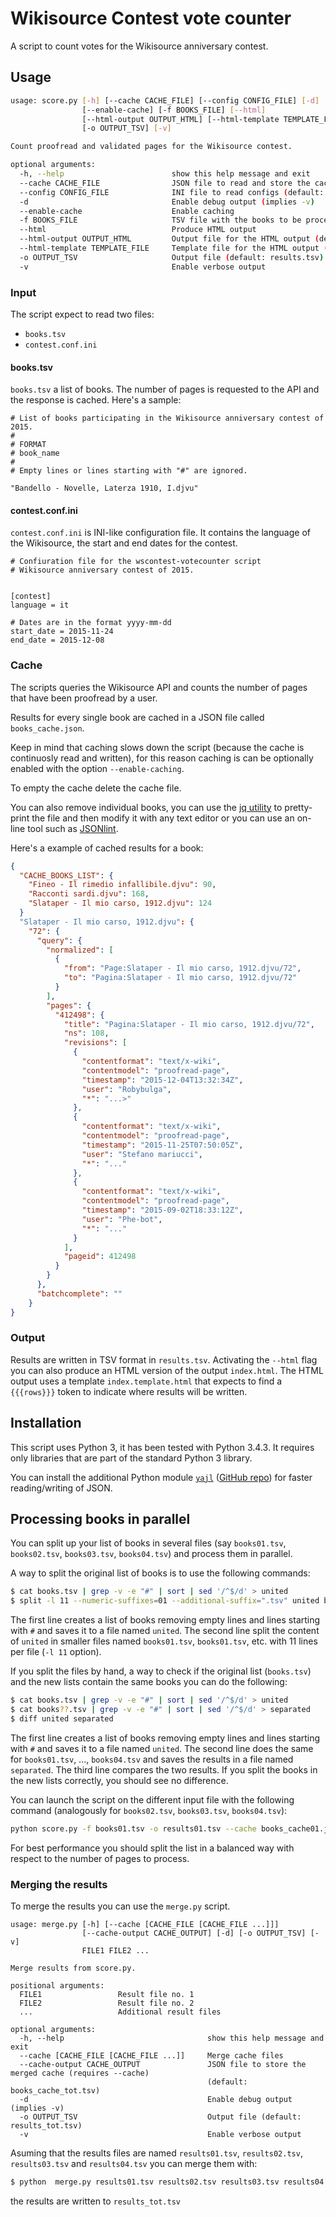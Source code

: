 # Wikisource Contest vote counter

A script to count votes for the Wikisource anniversary contest.

## Usage
```bash
usage: score.py [-h] [--cache CACHE_FILE] [--config CONFIG_FILE] [-d]
                [--enable-cache] [-f BOOKS_FILE] [--html]
                [--html-output OUTPUT_HTML] [--html-template TEMPLATE_FILE]
                [-o OUTPUT_TSV] [-v]

Count proofread and validated pages for the Wikisource contest.

optional arguments:
  -h, --help                        show this help message and exit
  --cache CACHE_FILE                JSON file to read and store the cache (default: books_cache.json)
  --config CONFIG_FILE              INI file to read configs (default: contest.conf.ini)
  -d                                Enable debug output (implies -v)
  --enable-cache                    Enable caching
  -f BOOKS_FILE                     TSV file with the books to be processed (default: books.tsv)
  --html                            Produce HTML output
  --html-output OUTPUT_HTML         Output file for the HTML output (default: index.html)
  --html-template TEMPLATE_FILE     Template file for the HTML output (default: index.template.html)
  -o OUTPUT_TSV                     Output file (default: results.tsv)
  -v                                Enable verbose output
```

### Input
The script expect to read two files:
* `books.tsv`
* `contest.conf.ini`

#### books.tsv
`books.tsv` a list of books. The number of pages is requested to the API and the response is cached.
Here's a sample:
```
# List of books participating in the Wikisource anniversary contest of 2015.
#
# FORMAT
# book_name
#
# Empty lines or lines starting with "#" are ignored.

"Bandello - Novelle, Laterza 1910, I.djvu"
```

#### contest.conf.ini
`contest.conf.ini` is INI-like configuration file.
It contains the language of the Wikisource, the start and end dates for the contest.

```
# Confiuration file for the wscontest-votecounter script
# Wikisource anniversary contest of 2015.


[contest]
language = it

# Dates are in the format yyyy-mm-dd
start_date = 2015-11-24
end_date = 2015-12-08
```

### Cache
The scripts queries the Wikisource API and counts the number of pages that have
been proofread by a user.

Results for every single book are cached in a JSON file called `books_cache.json`.

Keep in mind that caching slows down the script (because the cache is continuosly
read and written), for this reason caching is can be optionally enabled with the
option `--enable-caching`.

To empty the cache delete the cache file.

You can also remove individual books, you can use the [jq utility](https://stedolan.github.io/jq)
to pretty-print the file and then modify it with any text editor or you can use
an on-line tool such as [JSONlint](http://jsonlint.com/).

Here's a example of cached results for a book: 
```json
{
  "CACHE_BOOKS_LIST": {
    "Fineo - Il rimedio infallibile.djvu": 90,
    "Racconti sardi.djvu": 168,
    "Slataper - Il mio carso, 1912.djvu": 124
  }
  "Slataper - Il mio carso, 1912.djvu": {
    "72": {
      "query": {
        "normalized": [
          {
            "from": "Page:Slataper - Il mio carso, 1912.djvu/72",
            "to": "Pagina:Slataper - Il mio carso, 1912.djvu/72"
          }
        ],
        "pages": {
          "412498": {
            "title": "Pagina:Slataper - Il mio carso, 1912.djvu/72",
            "ns": 108,
            "revisions": [
              {
                "contentformat": "text/x-wiki",
                "contentmodel": "proofread-page",
                "timestamp": "2015-12-04T13:32:34Z",
                "user": "Robybulga",
                "*": "...>"
              },
              {
                "contentformat": "text/x-wiki",
                "contentmodel": "proofread-page",
                "timestamp": "2015-11-25T07:50:05Z",
                "user": "Stefano mariucci",
                "*": "..."
              },
              {
                "contentformat": "text/x-wiki",
                "contentmodel": "proofread-page",
                "timestamp": "2015-09-02T18:33:12Z",
                "user": "Phe-bot",
                "*": "..."
              }
            ],
            "pageid": 412498
          }
        }
      },
      "batchcomplete": ""
    }
}
```

### Output
Results are written in TSV format in `results.tsv`. Activating the `--html` flag you can
also produce an HTML version of the output `index.html`.
The HTML output uses a template `index.template.html` that expects to find a `{{{rows}}}`
token to indicate where results will be written.

## Installation

This script uses Python 3, it has been tested with Python 3.4.3.
It requires only libraries that are part of the standard Python 3 library.

You can install the additional Python module [`yajl`](https://pypi.python.org/pypi/yajl/0.3.5)
([GitHub repo](https://github.com/rtyler/py-yajl/)) for faster reading/writing of JSON.


## Processing books in parallel

You can split up your list of books in several files (say `books01.tsv`, `books02.tsv`,
`books03.tsv`, `books04.tsv`) and process them in parallel.

A way to split the original list of books is to use the following commands:
```bash
$ cat books.tsv | grep -v -e "#" | sort | sed '/^$/d' > united
$ split -l 11 --numeric-suffixes=01 --additional-suffix=".tsv" united books
```
The first line creates a list of books removing empty lines and lines starting with `#`
and saves it to a file named `united`. The second line split the content of `united`
in smaller files named `books01.tsv`, `books01.tsv`, etc. with 11 lines per file
(`-l 11` option).

If you split the files by hand, a way to check if the original list (`books.tsv`) and
the new lists contain the same books you can do the following:

```bash
$ cat books.tsv | grep -v -e "#" | sort | sed '/^$/d' > united
$ cat books??.tsv | grep -v -e "#" | sort | sed '/^$/d' > separated
$ diff united separated
```
The first line creates a list of books removing empty lines and lines starting with `#`
and saves it to a file named `united`. The second line does the same for `books01.tsv`, ...,
`books04.tsv` and saves the results in a file named `separated`.
The third line compares the two results. If you split the books in the new lists correctly,
you should see no difference.

You can launch the script on the different input file with the following command
(analogously for `books02.tsv`, `books03.tsv`, `books04.tsv`):
```bash
python score.py -f books01.tsv -o results01.tsv --cache books_cache01.json
```

For best performance you should split the list in a balanced way with respect to the number
of pages to process.

### Merging the results

To merge the results you can use the `merge.py` script.
```
usage: merge.py [-h] [--cache [CACHE_FILE [CACHE_FILE ...]]]
                [--cache-output CACHE_OUTPUT] [-d] [-o OUTPUT_TSV] [-v]
                FILE1 FILE2 ...

Merge results from score.py.

positional arguments:
  FILE1                 Result file no. 1
  FILE2                 Result file no. 2
  ...                   Additional result files

optional arguments:
  -h, --help                                show this help message and exit
  --cache [CACHE_FILE [CACHE_FILE ...]]     Merge cache files
  --cache-output CACHE_OUTPUT               JSON file to store the merged cache (requires --cache)
                                            (default: books_cache_tot.tsv)
  -d                                        Enable debug output (implies -v)
  -o OUTPUT_TSV                             Output file (default: results_tot.tsv)
  -v                                        Enable verbose output
```

Asuming that the results files are named `results01.tsv`, `results02.tsv`, `results03.tsv`
and `results04.tsv` you can merge them with:
```bash
$ python  merge.py results01.tsv results02.tsv results03.tsv results04.tsv
```
the results are written to `results_tot.tsv`

